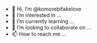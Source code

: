- 👋 Hi, I’m @komorebifakelove
- 👀 I’m interested in ...
- 🌱 I’m currently learning ...
- 💞️ I’m looking to collaborate on ...
- 📫 How to reach me ...

<!---
komorebifakelove/komorebifakelove is a ✨ special ✨ repository because its `README.md` (this file) appears on your GitHub profile.
You can click the Preview link to take a look at your changes.
--->
